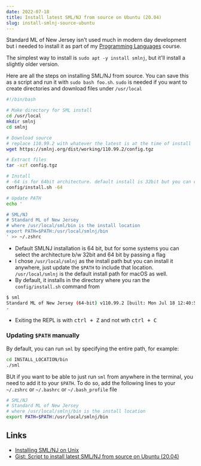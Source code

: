 ```yaml
---
date: 2022-07-18
title: Install latest SML/NJ from source on Ubuntu (20.04)
slug: install-smlnj-source-ubuntu
---
```


Standard ML of New Jersey isn't used much in modern day development but i needed to install it as part of my [Programming Languages](https://www.coursera.org/learn/programming-languages/) course.

The simplest way to install is `sudo apt -y install smlnj`, but it'll install a slightly older version.

Here are all the steps on installing SML/NJ from source. You can save this as a script and run it with `sudo bash foo.sh`. `sudo` is needed if you want to create directories and download files under `/usr/local`

```bash
#!/bin/bash

# Make directory for SML install
cd /usr/local
mkdir smlnj
cd smlnj

# Download source
# replace 110.99.2 with whatever the latest is at the time of install
wget https://smlnj.org/dist/working/110.99.2/config.tgz

# Extract files
tar -xzf config.tgz

# Install
# -64 is for 64bit architecture. default install is 32bit but you can change that by passing an option
config/install.sh -64

# Update PATH
echo '

# SML/NJ
# Standard ML of New Jersey
# where /usr/local/sml/bin is the install location
export PATH=$PATH:/usr/local/smlnj/bin
' >> ~/.zshrc
```

- Default SMLNJ installation is 64 bit, but for some systems you can select the architecture b/w 32bit and 64 bit by passing a flag
- I chose `/usr/local/smlnj` as the install path but you can install it anywhere, just update the `$PATH` to include that location. `/usr/local/smlnj` is the default install path for macOS as well.
- By default, it installs in the directory where you ran the `config/install.sh` command from 

```bash
$ sml
Standard ML of New Jersey (64-bit) v110.99.2 [built: Mon Jul 18 12:40:59 2022]
- 
```

- Exiting the REPL is with <kbd>ctrl + Z</kbd> and not wth <kbd>ctrl + C</kbd>

### Updating `$PATH` manually

By default, you can run `sml` by specifying the entire path, for example: 

```bash
cd INSTALL_LOCATION/bin
./sml
```

BUt if you want to be able to just run `sml` from anywhere in the terminal, you need to add it to your `$PATH`. To do so, add the following lines to your `~/.zshrc` or `~/.bashrc` or `~/.bash_profile` file

```bash
# SML/NJ
# Standard ML of New Jersey
# where /usr/local/smlnj/bin is the install location
export PATH=$PATH:/usr/local/smlnj/bin
```


Links
---

- [Installing SML/NJ on Unix](https://smlnj.org//dist/working/110.99.2/install.html)
- [Gist: Script to install latest SML/NJ from source on Ubuntu (20.04)](https://gist.github.com/aamnah/14482bb2493166d15455e01e4d59855d)